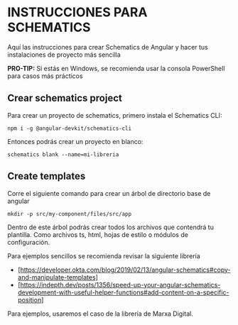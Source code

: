 # INSTRUCCIONES PARA SCHEMATICS
Aquí las instrucciones para crear Schematics de Angular y hacer tus instalaciones de proyecto más sencilla

**PRO-TIP:** Si estás en Windows, se recomienda usar la consola PowerShell para casos más prácticos

## Crear schematics project
Para crear un proyecto de schematics, primero instala el Schematics CLI:
```
npm i -g @angular-devkit/schematics-cli
```
Entonces podrás crear un proyecto en blanco:
```
schematics blank --name=mi-libreria
```

## Create templates
Corre el siguiente comando para crear un árbol de directorio base de angular
```
mkdir -p src/my-component/files/src/app
```

Dentro de este árbol podrás crear todos los archivos que contendrá tu plantilla. 
Como archivos ts, html, hojas de estilo o módulos de configuración. 

Para ejemplos sencillos se recomienda revisar la siguiente librería
* [https://developer.okta.com/blog/2019/02/13/angular-schematics#copy-and-manipulate-templates]
* [https://indepth.dev/posts/1356/speed-up-your-angular-schematics-development-with-useful-helper-functions#add-content-on-a-specific-position]


Para ejemplos, usaremos el caso de la librería de Marxa Digital. 

